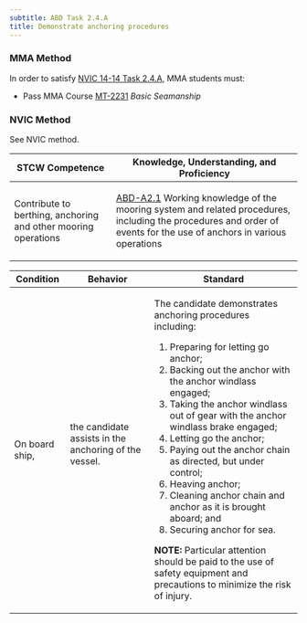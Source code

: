 ```yaml
---
subtitle: ABD Task 2.4.A 
title: Demonstrate anchoring procedures
---
```



### MMA Method

In order to satisfy  [NVIC 14-14  Task  2.4.A]({{site.baseurl}}/assets/images/nvic-14-14.pdf), MMA students must:

* Pass MMA Course [MT-2231]( {{site.baseurl}}/courses/MT-2231) *Basic Seamanship*


### NVIC Method

<a onclick="togglevisibility('nvic_methods')" >See NVIC method.</a>

<div id='nvic_methods' class='hide'>

<table>
<thead>
<tr>
<th class='forty'> STCW Competence </th>
<th class='sixty'> Knowledge, Understanding, and Proficiency </th>
</tr>
</thead>




<tbody>
<tr><td markdown='1'>

Contribute to berthing, anchoring and other mooring operations

</td><td markdown='1'>

[ABD-A2.1](../../tables/25.html#ABD-A2.1) Working knowledge of the mooring system and related procedures, including the procedures and order of events for the use of anchors in various operations

</td></tr>


</tbody>
</table>


<table>
<thead>
<tr><th class='twenty'>  Condition </th><th class='twenty'> Behavior </th><th  class='sixty'>Standard </th></tr>
</thead>
<tbody >



<tr><td markdown='1'>

On board ship,

</td><td markdown='1'>

the candidate assists in the anchoring of the vessel.

<br>

<div class="tooltip">
<span class="tooltiptext">
</span>
</div>


</td><td markdown='1'>

The candidate demonstrates anchoring procedures including:

1. Preparing for letting go anchor;
2. Backing out the anchor with the anchor windlass engaged;
3. Taking the anchor windlass out of gear with the anchor windlass brake engaged;
4. Letting go the anchor;
5. Paying out the anchor chain as directed, but under control;
6. Heaving anchor;
7. Cleaning anchor chain and anchor as it is brought aboard; and
8. Securing anchor for sea. 

**NOTE:** Particular attention should be paid to the use of safety equipment and precautions to minimize the risk of injury. 

</td></tr>
</tbody>
</table>
</div>
